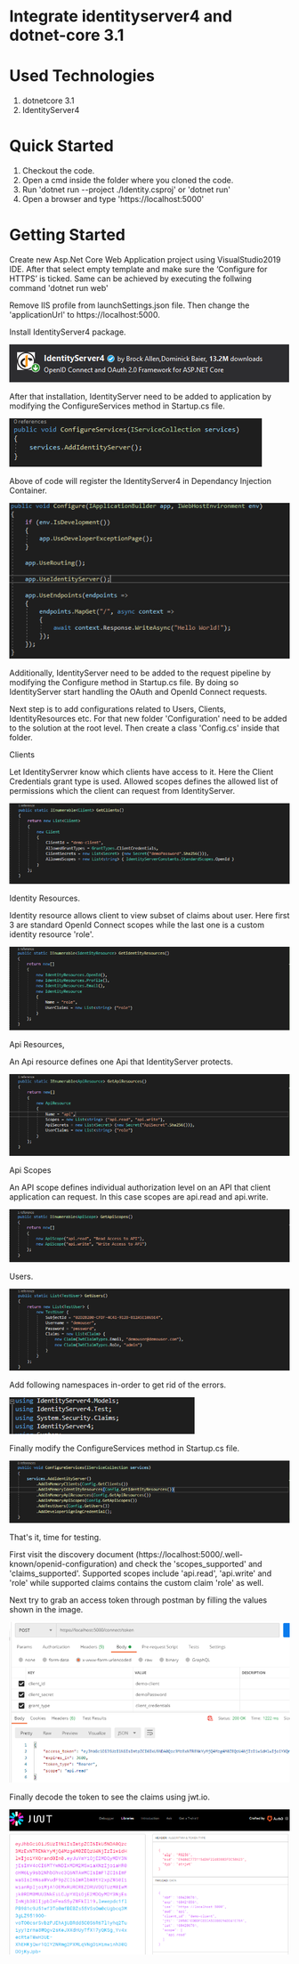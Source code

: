 # Integrate identityserver4 and dotnet-core 3.1

# Used Technologies

1. dotnetcore 3.1
2. IdentityServer4

# Quick Started

1. Checkout the code.
2. Open a cmd inside the folder where you cloned the code.
3. Run 'dotnet run --project ./Identity.csproj' or 'dotnet run'
4. Open a browser and type 'https://localhost:5000'

# Getting Started

Create new Asp.Net Core Web Application project using VisualStudio2019 IDE. After that select empty template and make sure the ‘Configure for HTTPS’ is ticked. 
Same can be achieved by executing the follwing command 'dotnet run web'

Remove IIS profile from launchSettings.json file. Then change the 'applicationUrl' to https://localhost:5000.

Install IdentityServer4 package.

![idebtity-server-4](./images/identityserver4.PNG)

After that installation, IdentityServer need to be added to application by modifying the ConfigureServices method in Startup.cs file.

![configure-service](./images/configureservice.PNG)

Above of code will register the IdentityServer4 in Dependancy Injection Container.

![configure](./images/configure.PNG)

Additionally, IdentityServer need to be added to the request pipeline by modifying the Configure method in Startup.cs file. By doing so IdentityServer start handling the OAuth and OpenId Connect requests.

Next step is to add configurations related to Users, Clients, IdentityResources etc. For that new folder 'Configuration' need to be added to the solution at the root level. Then create a class 'Config.cs' inside that folder.

Clients

Let IdentityServrer know which clients have access to it. Here the Client Credentials grant type is used. Allowed scopes defines the allowed list of permissions which the client can request from IdentityServer.

![client](./images/client.PNG)

Identity Resources.

Identity resource allows client to view subset of claims about user. Here first 3 are standard OpenId Connect scopes while the last one is a custom identity resource 'role'.

![identity-resource](./images/identity-resource.PNG)

Api Resources,

An Api resource defines one Api that IdentityServer protects.

![api-resources](./images/api-resources.PNG)

Api Scopes

An API scope defines individual authorization level on an API that client application can request. In this case scopes are api.read and api.write.

![scopes](./images/scopes.PNG)

Users.

![users](./images/users.PNG)

Add following namespaces in-order to get rid of the errors.

![using](./images/using-config.cs.PNG)

Finally modify the ConfigureServices method in Startup.cs file.

![configureservice-v2](./images/configureservice-v2.PNG)

That's it, time for testing.

First visit the discovery document (https://localhost:5000/.well-known/openid-configuration) and check the 'scopes_supported' and 'claims_supported'. Supported scopes include 'api.read', 'api.write' and 'role' while supported claims contains the custom claim 'role' as well.

Next try to grab an access token through postman by filling the values shown in the image. 

![postman](./images/postman.PNG)

Finally decode the token to see the claims using jwt.io.

![jwt](./images/jwt.PNG)


